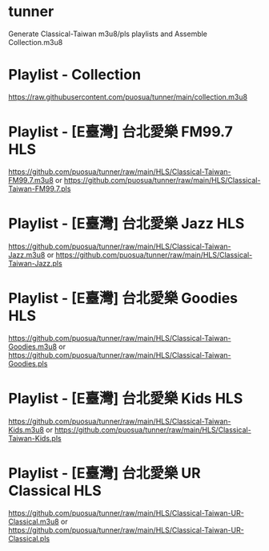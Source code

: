# tunner
Generate Classical-Taiwan m3u8/pls playlists and Assemble Collection.m3u8

# Playlist - Collection
https://raw.githubusercontent.com/puosua/tunner/main/collection.m3u8

# Playlist - [E臺灣] 台北愛樂 FM99.7 HLS
https://github.com/puosua/tunner/raw/main/HLS/Classical-Taiwan-FM99.7.m3u8
or
https://github.com/puosua/tunner/raw/main/HLS/Classical-Taiwan-FM99.7.pls

# Playlist - [E臺灣] 台北愛樂 Jazz HLS
https://github.com/puosua/tunner/raw/main/HLS/Classical-Taiwan-Jazz.m3u8
or
https://github.com/puosua/tunner/raw/main/HLS/Classical-Taiwan-Jazz.pls

# Playlist - [E臺灣] 台北愛樂 Goodies HLS
https://github.com/puosua/tunner/raw/main/HLS/Classical-Taiwan-Goodies.m3u8
or
https://github.com/puosua/tunner/raw/main/HLS/Classical-Taiwan-Goodies.pls

# Playlist - [E臺灣] 台北愛樂 Kids HLS
https://github.com/puosua/tunner/raw/main/HLS/Classical-Taiwan-Kids.m3u8
or
https://github.com/puosua/tunner/raw/main/HLS/Classical-Taiwan-Kids.pls

# Playlist - [E臺灣] 台北愛樂 UR Classical HLS
https://github.com/puosua/tunner/raw/main/HLS/Classical-Taiwan-UR-Classical.m3u8
or
https://github.com/puosua/tunner/raw/main/HLS/Classical-Taiwan-UR-Classical.pls
